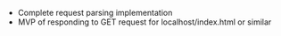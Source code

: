 - Complete request parsing implementation
- MVP of responding to GET request for localhost/index.html or similar
